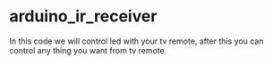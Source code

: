 # arduino_ir_receiver
In this code we will control led with your tv remote, after this you can control any thing you want from tv remote. 
